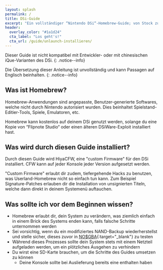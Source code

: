 ```yaml
---
layout: splash
permalink: /
title: DSi-Guide
excerpt: "Ein vollständiger “Nintendo DSi“-Homebrew-Guide; von Stock zu HiyaCFW."
header:
  overlay_color: "#1a1d24"
  cta_label: "Los geht's!"
  cta_url: /guide/unlaunch-installieren/
---
```


Dieser Guide ist nicht kompatibel mit Entwickler- oder mit chinesischen iQue-Varianten des DSi.
{: .notice--info}

Die Übersetzung dieser Anleitung ist unvollständig und kann Passagen auf Englisch beinhalten.
{: .notice--info}

## Was ist Homebrew?

Homebrew-Anwendungen sind angepasste, Benutzer-generierte Softwares, welche nicht durch Nintendo autorisiert wurden. Dies beinhaltet Spielstand-Editier-Tools, Spiele, Emulatoren, etc.

Homebrew kann kostenlos auf deinem DSi genutzt werden, solange du eine Kopie von “Flipnote Studio“ oder einen älteren DSiWare-Exploit installiert hast.

## Was wird durch diesen Guide installiert?

Durch diesen Guide wird HiyaCFW, eine "custom Firmware" für den DSi installiert. CFW kann auf jeder Konsole jeder Version aufgesetzt werden.

"Custom Firmware" erlaubt dir zudem, tiefergehende Hacks zu benutzen, was Userland-Homebrew nicht so einfach tun kann. Zum Beispiel Signature-Patches erlauben dir die Installation von unsignierten Titeln, welche dann direkt in deinem Systemenü auftauchen.

## Was sollte ich vor dem Beginnen wissen?

- Homebrew erlaubt dir, dein System zu verändern, was ziemlich einfach in einem Brick des Systems enden kann, falls falsche Schritte unternommen werden
- Sei vorsichtig, wenn du ein modifiziertes NAND-Backup wiederherstellst und stelle sicher, dieses zuvor in [NO$GBA](https://problemkaputt.de/gba.htm){:target="_blank"} zu testen
- Während dieses Prozesses sollte dein System stets mit einem Netzteil aufgeladen werden, um ein plötzliches Ausgehen zu verhindern
- Du wirst eine SD-Karte brauchen, um die Schritte des Guides umsetzen zu können
  - Deine Konsole sollte bei Auslieferung bereits eine enthalten haben
